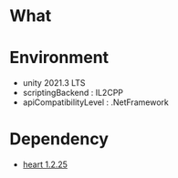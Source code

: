 # What


# Environment

- unity 2021.3 LTS
- scriptingBackend : IL2CPP
- apiCompatibilityLevel : .NetFramework


# Dependency

- [heart 1.2.25](https://github.com/pancake-llc/heart)
